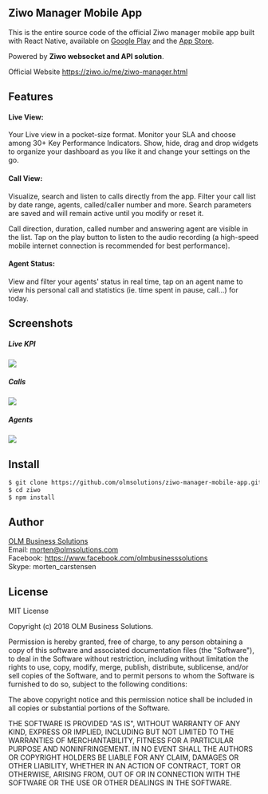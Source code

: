 ## Ziwo Manager Mobile App
This is the entire source code of the official Ziwo manager mobile app built with React Native, available on [Google Play](https://play.google.com/store/apps/details?id=com.aswat "Google Play") and the [App Store](https://itunes.apple.com/app/ziwo-manager/id1346643126 "App Store"). 

Powered by **Ziwo websocket and API solution**.

Official Website https://ziwo.io/me/ziwo-manager.html

## Features
#### Live View:
Your Live view in a pocket-size format. Monitor your SLA and choose among 30+ Key Performance Indicators. Show, hide, drag and drop widgets to organize your dashboard as you like it and change your settings on the go.

#### Call View:
Visualize, search and listen to calls directly from the app. Filter your call list by date range, agents, called/caller number and more. Search parameters are saved and will remain active until you modify or reset it.

Call direction, duration, called number and answering agent are visible in the list. Tap on the play button to listen to the audio recording (a high-speed mobile internet connection is recommended for best performance).

#### Agent Status:
View and filter your agents' status in real time, tap on an agent name to view his personal call and statistics (ie. time spent in pause, call...) for today.

## Screenshots
##### Live KPI
![](https://www.ziwo.io/assets/img/mockup/LiveKPIsfinal.gif)
##### Calls
![](https://www.ziwo.io/assets/img/mockup/Call-Viewfinal.gif)
##### Agents
![](https://www.ziwo.io/assets/img/mockup/Agent-Viewfinal.gif)

## Install

```sh
$ git clone https://github.com/olmsolutions/ziwo-manager-mobile-app.git ziwo
$ cd ziwo
$ npm install
```

## Author
[OLM Business Solutions](http://olmsolutions.com/index.html "OLM Business Solutions")  
Email: morten@olmsolutions.com  
Facebook: https://www.facebook.com/olmbusinesssolutions  
Skype: morten_carstensen  

## License
MIT License

Copyright (c) 2018 OLM Business Solutions.

Permission is hereby granted, free of charge, to any person obtaining a copy
of this software and associated documentation files (the "Software"), to deal
in the Software without restriction, including without limitation the rights
to use, copy, modify, merge, publish, distribute, sublicense, and/or sell
copies of the Software, and to permit persons to whom the Software is
furnished to do so, subject to the following conditions:

The above copyright notice and this permission notice shall be included in all
copies or substantial portions of the Software.

THE SOFTWARE IS PROVIDED "AS IS", WITHOUT WARRANTY OF ANY KIND, EXPRESS OR
IMPLIED, INCLUDING BUT NOT LIMITED TO THE WARRANTIES OF MERCHANTABILITY,
FITNESS FOR A PARTICULAR PURPOSE AND NONINFRINGEMENT. IN NO EVENT SHALL THE
AUTHORS OR COPYRIGHT HOLDERS BE LIABLE FOR ANY CLAIM, DAMAGES OR OTHER
LIABILITY, WHETHER IN AN ACTION OF CONTRACT, TORT OR OTHERWISE, ARISING FROM,
OUT OF OR IN CONNECTION WITH THE SOFTWARE OR THE USE OR OTHER DEALINGS IN THE
SOFTWARE.


